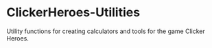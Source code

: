 # ClickerHeroes-Utilities
Utility functions for creating calculators and tools for the game Clicker Heroes.
